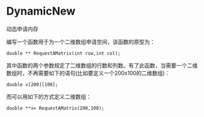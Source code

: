 # DynamicNew

动态申请内存

编写一个函数用于为一个二维数组申请空间，该函数的原型为：

`double ** RequestAMatrix(int row,int col);`

其中函数的两个参数规定了二维数组的行数和列数。有了此函数，当需要一个二维数组时，不再需要如下的语句(比如要定义一个200x100的二维数组)：

`double x[200][100];`

而可以用如下的方式定义二维数组：

`double **x= RequestAMatrix(200,100);`